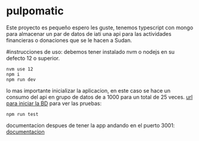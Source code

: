 # pulpomatic
Este proyecto es pequeño espero les guste, tenemos typescript con mongo para almacenar un par de datos de iati una api para las actividades financieras o donaciones que se le hacen a Sudan.

#instrucciones de uso:
debemos tener instalado nvm o nodejs en su defecto 12 o superior. 
 ``` 
 nvm use 12
 npm i
 npm run dev
 ```
 lo mas importante inicializar la aplicacion, en este caso se hace un consumo del api en grupo de datos de a 1000 para un total de 25 veces.
 [url para iniciar la BD](http://localhost:3001/iati/init)
 para ver las pruebas:
 ```
 npm run test
 ```
 
 documentacion despues de tener la app andando en el puerto 3001:
 [documentacion](http://localhost:3001/docs)
